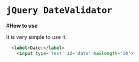 `jQuery DateValidator`
====================

#**How to use**

It is very simple to use it. 

```html
  <label>Date:</label>
	<input type='text' id='date' maxlength='10'>
```
